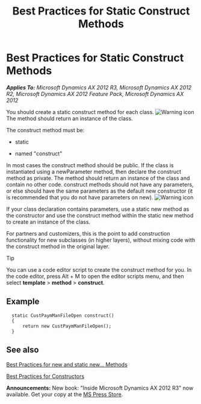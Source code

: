 ﻿---
title: Best Practices for Static Construct Methods
TOCTitle: static construct Methods
ms:assetid: 435c1b20-ea29-4d2b-b6db-eb2e5cf1841c
ms:mtpsurl: https://msdn.microsoft.com/en-us/library/Aa637432(v=AX.60)
ms:contentKeyID: 35242954
ms.date: 05/18/2015
mtps_version: v=AX.60
---

# Best Practices for Static Construct Methods 


_**Applies To:** Microsoft Dynamics AX 2012 R3, Microsoft Dynamics AX 2012 R2, Microsoft Dynamics AX 2012 Feature Pack, Microsoft Dynamics AX 2012_

You should create a static construct method for each class. ![Warning icon](images/Aa658028.WarningIcon(en-us,AX.60).gif "Warning icon") The method should return an instance of the class.

The construct method must be:

  - static

  - named "construct"

In most cases the construct method should be public. If the class is instantiated using a newParameter method, then declare the construct method as private. The method should return an instance of the class and contain no other code. construct methods should not have any parameters, or else should have the same parameters as the default new constructor (it is recommended that you do not have parameters on new). ![Warning icon](images/Aa658028.WarningIcon(en-us,AX.60).gif "Warning icon")

If your class declaration contains parameters, use a static new method as the constructor and use the construct method within the static new method to create an instance of the class.

For partners and customizers, this is the point to add construction functionality for new subclasses (in higher layers), without mixing code with the construct method in the original layer.


> [!TIP]
> <P>You can use a code editor script to create the construct method for you. In the code editor, press Alt + M to open the editor scripts menu, and then select <STRONG>template</STRONG> &gt; <STRONG>method</STRONG> &gt; <STRONG>construct</STRONG>.</P>



## Example

```X++
  static CustPaymManFileOpen construct()
  {
      return new CustPaymManFileOpen();
  }
```

## See also

[Best Practices for new and static new... Methods](best-practices-for-new-and-static-new-methods.md)

[Best Practices for Constructors](best-practices-for-constructors.md)

  
**Announcements:** New book: "Inside Microsoft Dynamics AX 2012 R3" now available. Get your copy at the [MS Press Store](https://www.microsoftpressstore.com/store/inside-microsoft-dynamics-ax-2012-r3-9780735685109).

